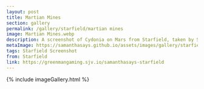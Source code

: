 ```yaml
---
layout: post
title: Martian Mines
section: gallery
permalink: /gallery/starfield/martian mines
image: Martian Mines.webp
description: A screenshot of Cydonia on Mars from Starfield, taken by Samantha Says.
metaImage: https://samanthasays.github.io/assets/images/gallery/starfield/Martian Mines.webp
tags: Starfield Screenshot
from: Starfield
link: https://greenmangaming.sjv.io/samanthasays-starfield
---
```

{% include imageGallery.html %}